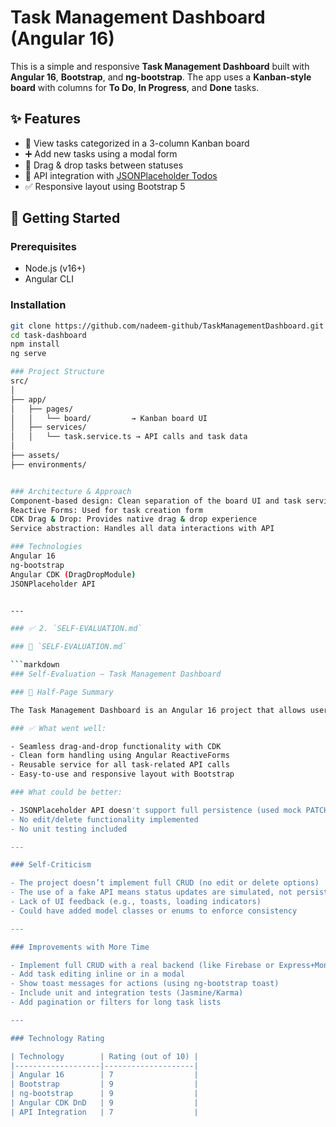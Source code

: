 # Task Management Dashboard (Angular 16)

This is a simple and responsive **Task Management Dashboard** built with **Angular 16**, **Bootstrap**, and **ng-bootstrap**. The app uses a **Kanban-style board** with columns for **To Do**, **In Progress**, and **Done** tasks.

## ✨ Features

- 📝 View tasks categorized in a 3-column Kanban board
- ➕ Add new tasks using a modal form
- 🔄 Drag & drop tasks between statuses
- 🔌 API integration with [JSONPlaceholder Todos](https://jsonplaceholder.typicode.com/todos)
- ✅ Responsive layout using Bootstrap 5

## 🚀 Getting Started

### Prerequisites

- Node.js (v16+)
- Angular CLI

### Installation

```bash
git clone https://github.com/nadeem-github/TaskManagementDashboard.git
cd task-dashboard
npm install
ng serve

### Project Structure
src/
│
├── app/
│   ├── pages/
│   │   └── board/         → Kanban board UI
│   ├── services/
│   │   └── task.service.ts → API calls and task data
│
├── assets/
├── environments/


### Architecture & Approach
Component-based design: Clean separation of the board UI and task service logic
Reactive Forms: Used for task creation form
CDK Drag & Drop: Provides native drag & drop experience
Service abstraction: Handles all data interactions with API

### Technologies 
Angular 16
ng-bootstrap
Angular CDK (DragDropModule)
JSONPlaceholder API


---

### ✅ 2. `SELF-EVALUATION.md`

### 📄 `SELF-EVALUATION.md`

```markdown
### Self-Evaluation – Task Management Dashboard

### 📃 Half-Page Summary

The Task Management Dashboard is an Angular 16 project that allows users to view, add, and organize tasks in a Kanban-style board. The app fetches tasks from a mock API and supports drag-and-drop functionality using Angular CDK. The task creation uses a reactive form inside a Bootstrap modal. The dashboard is responsive and provides a clean, minimal UI using Bootstrap.

### ✅ What went well:

- Seamless drag-and-drop functionality with CDK
- Clean form handling using Angular ReactiveForms
- Reusable service for all task-related API calls
- Easy-to-use and responsive layout with Bootstrap

### What could be better:

- JSONPlaceholder API doesn't support full persistence (used mock PATCH logic)
- No edit/delete functionality implemented
- No unit testing included

---

### Self-Criticism

- The project doesn’t implement full CRUD (no edit or delete options)
- The use of a fake API means status updates are simulated, not persistent
- Lack of UI feedback (e.g., toasts, loading indicators)
- Could have added model classes or enums to enforce consistency

---

### Improvements with More Time

- Implement full CRUD with a real backend (like Firebase or Express+MongoDB)
- Add task editing inline or in a modal
- Show toast messages for actions (using ng-bootstrap toast)
- Include unit and integration tests (Jasmine/Karma)
- Add pagination or filters for long task lists

---

### Technology Rating

| Technology        | Rating (out of 10) |
|-------------------|--------------------|
| Angular 16        | 7                  |
| Bootstrap         | 9                  |
| ng-bootstrap      | 9                  |
| Angular CDK DnD   | 9                  |
| API Integration   | 7                  |
